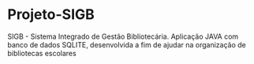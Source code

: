 # Projeto-SIGB
SIGB - Sistema Integrado de Gestão Bibliotecária. Aplicação JAVA com banco de dados SQLITE, desenvolvida  a fim de ajudar na organização de bibliotecas escolares
